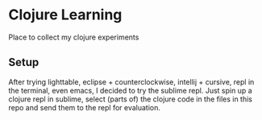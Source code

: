 # Clojure Learning

Place to collect my clojure experiments

## Setup

After trying lighttable, eclipse + counterclockwise, intellij + cursive, repl in the terminal, even emacs, I decided to try the sublime repl. Just spin up a clojure repl in sublime, select (parts of) the clojure code in the files in this repo and send them to the repl for evaluation.